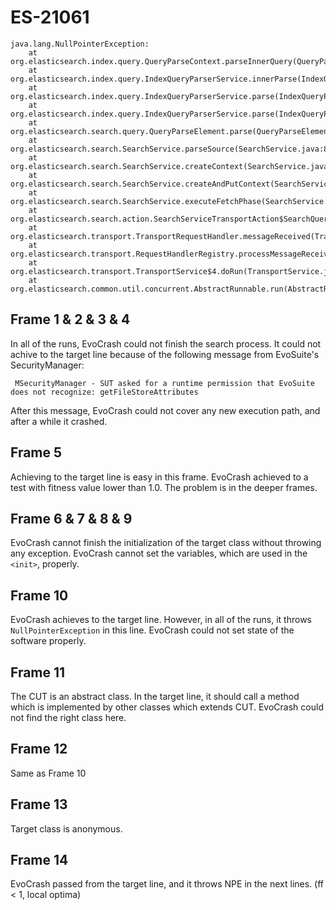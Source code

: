 # ES-21061

```
java.lang.NullPointerException:
    at org.elasticsearch.index.query.QueryParseContext.parseInnerQuery(QueryParseContext.java:251)
    at org.elasticsearch.index.query.IndexQueryParserService.innerParse(IndexQueryParserService.java:320)
    at org.elasticsearch.index.query.IndexQueryParserService.parse(IndexQueryParserService.java:223)
    at org.elasticsearch.index.query.IndexQueryParserService.parse(IndexQueryParserService.java:218)
    at org.elasticsearch.search.query.QueryParseElement.parse(QueryParseElement.java:33)
    at org.elasticsearch.search.SearchService.parseSource(SearchService.java:856)
    at org.elasticsearch.search.SearchService.createContext(SearchService.java:667)
    at org.elasticsearch.search.SearchService.createAndPutContext(SearchService.java:633)
    at org.elasticsearch.search.SearchService.executeFetchPhase(SearchService.java:472)
    at org.elasticsearch.search.action.SearchServiceTransportAction$SearchQueryFetchTransportHandler.messageReceived(SearchServiceTransportAction.java:392)
    at org.elasticsearch.transport.TransportRequestHandler.messageReceived(TransportRequestHandler.java:33)
    at org.elasticsearch.transport.RequestHandlerRegistry.processMessageReceived(RequestHandlerRegistry.java:77)
    at org.elasticsearch.transport.TransportService$4.doRun(TransportService.java:376)
    at org.elasticsearch.common.util.concurrent.AbstractRunnable.run(AbstractRunnable.java:37)
```

## Frame 1 & 2 & 3 & 4

In all of the runs, EvoCrash could not finish the search process. It could not achive to the target line because of the following message from EvoSuite's SecurityManager:
```
 MSecurityManager - SUT asked for a runtime permission that EvoSuite does not recognize: getFileStoreAttributes
 ```

 After this message, EvoCrash could not cover any new execution path, and after a while it crashed.

## Frame 5
Achieving to the target line is easy in this frame. EvoCrash achieved to a test with fitness value lower than 1.0. The problem is in the deeper frames.

## Frame 6 & 7 & 8 & 9
EvoCrash cannot finish the initialization of the target class without throwing any exception. EvoCrash cannot set the variables, which are used in the `<init>`, properly.

## Frame 10
EvoCrash achieves to the target line. However, in all of the runs, it throws `NullPointerException` in this line. EvoCrash could not set state of the software properly.

## Frame 11
The CUT is an abstract class. In the target line, it should call a method which is implemented by other classes which extends CUT.   EvoCrash could not find the right class here.

## Frame 12
Same as Frame 10

## Frame 13
Target class is anonymous.

## Frame 14
EvoCrash passed from the target line, and it throws NPE in the next lines. (ff < 1, local optima)
